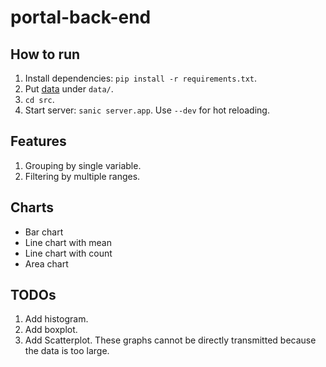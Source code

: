 # portal-back-end

## How to run

1. Install dependencies: `pip install -r requirements.txt`.
2. Put [data](https://drive.google.com/file/d/1BjKVB6EEEqoDzM-IX-P_FX35Bmb2Ye9w/view?usp=sharing) under `data/`.
3. `cd src`.
4. Start server: `sanic server.app`. Use `--dev` for hot reloading.

## Features

1. Grouping by single variable.
2. Filtering by multiple ranges.

## Charts

- Bar chart
- Line chart with mean
- Line chart with count
- Area chart

## TODOs

1. Add histogram.
2. Add boxplot.
3. Add Scatterplot.
   These graphs cannot be directly transmitted because the data is too large.
